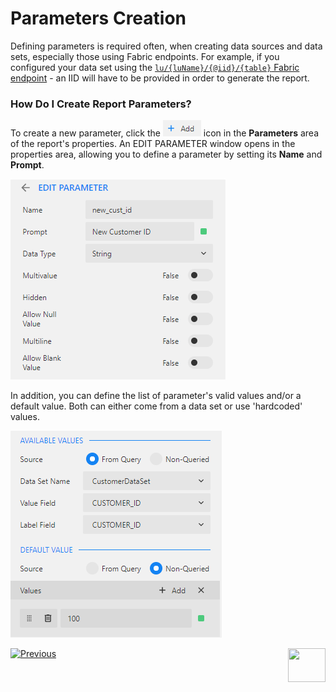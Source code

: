 <web>

# Parameters Creation

Defining parameters is required often, when creating data sources and data sets, especially those using Fabric endpoints. For example, if you configured your data set using the [```lu/{luName}/{@iid}/{table}``` Fabric endpoint](02_create_new_report.md#data-set-configuration) - an IID will have to be provided in order to generate the report. 

### How Do I Create Report Parameters?

To create a new parameter, click the ![](images/add_icon.png) icon in the **Parameters** area of the report's properties. An EDIT PARAMETER window opens in the properties area, allowing you to define a parameter by setting its **Name** and **Prompt**.

![](images/04_new_param.png)

In addition, you can define the list of parameter's valid values and/or a default value. Both can either come from a data set or use 'hardcoded' values.

![](images/04_new_param_values.png)



[![Previous](/articles/images/Previous.png)](03_data_binding.md)[<img align="right" width="60" height="54" src="/articles/images/Next.png">](05_quick_data_binding_with_Fabric.md)

</web>
